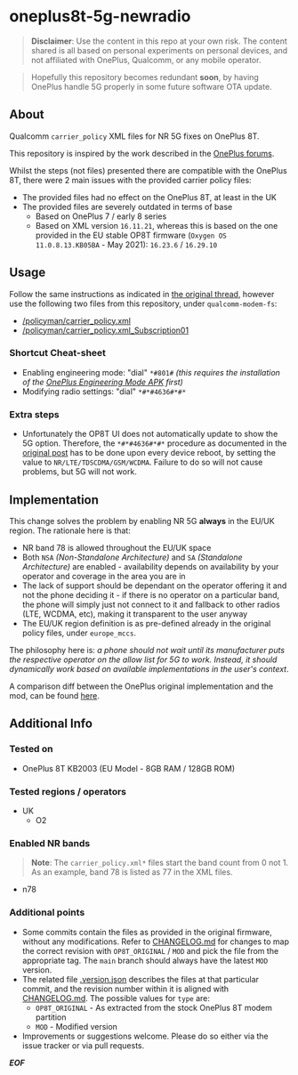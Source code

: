 # oneplus8t-5g-newradio

> **Disclaimer**: Use the content in this repo at your own risk. The content shared is all based on personal experiments on personal devices, and not affiliated with OnePlus, Qualcomm, or any mobile operator.

> Hopefully this repository becomes redundant **soon**, by having OnePlus handle 5G properly in some future software OTA update.

## About
Qualcomm `carrier_policy` XML files for NR 5G fixes on OnePlus 8T.

This repository is inspired by the work described in the [OnePlus forums](https://forums.oneplus.com/threads/enable-5g-for-android-11-on-oneplus-8-series-and-oneplus-7-5g.1345340/).

Whilst the steps (not files) presented there are compatible with the OnePlus 8T, there were 2 main issues with the provided carrier policy files:

* The provided files had no effect on the OnePlus 8T, at least in the UK
* The provided files are severely outdated in terms of base
    * Based on OnePlus 7 / early 8 series
    * Based on XML version `16.11.21`, whereas this is based on the one provided in the EU stable OP8T firmware (`Oxygen OS 11.0.8.13.KB05BA` - May 2021): `16.23.6` / `16.29.10`

## Usage

Follow the same instructions as indicated in [the original thread](https://forums.oneplus.com/threads/enable-5g-for-android-11-on-oneplus-8-series-and-oneplus-7-5g.1345340/), however use the following two files from this repository, under `qualcomm-modem-fs`:

* [/policyman/carrier_policy.xml](qualcomm-modem-fs/policyman/carrier_policy.xml)
* [/policyman/carrier_policy.xml_Subscription01](qualcomm-modem-fs/policyman/carrier_policy.xml_Subscription01)

### Shortcut Cheat-sheet

* Enabling engineering mode: "dial" `*#801#` _(this requires the installation of the [OnePlus Engineering Mode APK](https://www.apkmirror.com/apk/oneplus-ltd/engineermode/engineermode-v1-01-0-171117173719-25c8842-release/engineermode-v1-01-0-171117173719-25c8842-android-apk-download/) first)_
* Modifying radio settings: "dial" `*#*#4636#*#*`

### Extra steps

* Unfortunately the OP8T UI does not automatically update to show the 5G option. Therefore, the `*#*#4636#*#*` procedure as documented in the [original post](https://forums.oneplus.com/threads/enable-5g-for-android-11-on-oneplus-8-series-and-oneplus-7-5g.1345340/) has to be done upon every device reboot, by setting the value to `NR/LTE/TDSCDMA/GSM/WCDMA`. Failure to do so will not cause problems, but 5G will not work.

## Implementation

This change solves the problem by enabling NR 5G **always** in the EU/UK region. The rationale here is that:
* NR band 78 is allowed throughout the EU/UK space
* Both `NSA` *(Non-Standalone Architecture)* and `SA` *(Standalone Architecture)* are enabled - availability depends on availability by your operator and coverage in the area you are in
* The lack of support should be dependant on the operator offering it and not the phone deciding it - if there is no operator on a particular band, the phone will simply just not connect to it and fallback to other radios (LTE, WCDMA, etc), making it transparent to the user anyway
* The EU/UK region definition is as pre-defined already in the original policy files, under `europe_mccs`.

The philosophy here is: *a phone should not wait until its manufacturer puts the respective operator on the allow list for 5G to work. Instead, it should dynamically work based on available implementations in the user's context*.

A comparison diff between the OnePlus original implementation and the mod, can be found [here](https://github.com/francocm/oneplus8t-5g-newradio/compare/rev_0009...rev_0010).

## Additional Info

### Tested on
* OnePlus 8T KB2003 (EU Model - 8GB RAM / 128GB ROM)

### Tested regions / operators
* UK
    * O2

### Enabled NR bands

> **Note**: The `carrier_policy.xml*` files start the band count from 0 not 1. As an example, band 78 is listed as 77 in the XML files.

* n78

### Additional points

* Some commits contain the files as provided in the original firmware, without any modifications. Refer to [CHANGELOG.md](CHANGELOG.md) for changes to map the correct revision with `OP8T_ORIGINAL` / `MOD` and pick the file from the appropriate tag. The `main` branch should always have the latest `MOD` version.
* The related file [.version.json](.version.json) describes the files at that particular commit, and the revision number within it is aligned with [CHANGELOG.md](CHANGELOG.md). The possible values for `type` are:
    * `OP8T_ORIGINAL` - As extracted from the stock OnePlus 8T modem partition
    * `MOD` - Modified version
* Improvements or suggestions welcome. Please do so either via the issue tracker or via pull requests.

***EOF***   
